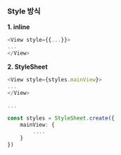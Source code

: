 ### Style 방식

**1. inline**

```ts
<View style={{...}}>
...
</View>
```


**2. StyleSheet**

```ts
<View style={styles.mainView}>
...
</View>

...

const styles = StyleSheet.create({
    mainView: {
        ....
    }
})
```

